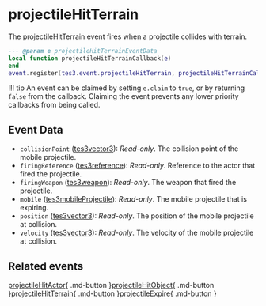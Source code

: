 # projectileHitTerrain
<div class="search_terms" style="display: none">projectilehitterrain</div>

<!---
	This file is autogenerated. Do not edit this file manually. Your changes will be ignored.
	More information: https://github.com/MWSE/MWSE/tree/master/docs
-->

The projectileHitTerrain event fires when a projectile collides with terrain.

```lua
--- @param e projectileHitTerrainEventData
local function projectileHitTerrainCallback(e)
end
event.register(tes3.event.projectileHitTerrain, projectileHitTerrainCallback)
```

!!! tip
	An event can be claimed by setting `e.claim` to `true`, or by returning `false` from the callback. Claiming the event prevents any lower priority callbacks from being called.

## Event Data

* `collisionPoint` ([tes3vector3](../types/tes3vector3.md)): *Read-only*. The collision point of the mobile projectile.
* `firingReference` ([tes3reference](../types/tes3reference.md)): *Read-only*. Reference to the actor that fired the projectile.
* `firingWeapon` ([tes3weapon](../types/tes3weapon.md)): *Read-only*. The weapon that fired the projectile.
* `mobile` ([tes3mobileProjectile](../types/tes3mobileProjectile.md)): *Read-only*. The mobile projectile that is expiring.
* `position` ([tes3vector3](../types/tes3vector3.md)): *Read-only*. The position of the mobile projectile at collision.
* `velocity` ([tes3vector3](../types/tes3vector3.md)): *Read-only*. The velocity of the mobile projectile at collision.


## Related events

[projectileHitActor](./projectileHitActor.md){ .md-button }[projectileHitObject](./projectileHitObject.md){ .md-button }[projectileHitTerrain](./projectileHitTerrain.md){ .md-button }[projectileExpire](./projectileExpire.md){ .md-button }

